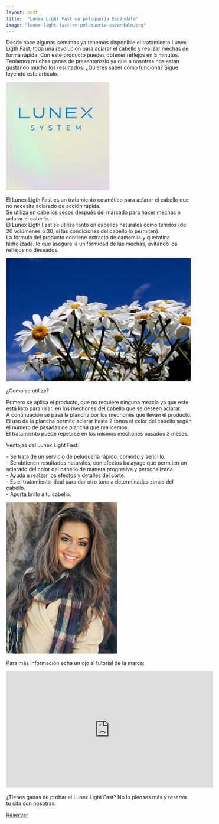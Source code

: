 ```yaml
---
layout: post
title:  "Lunex Light Fast en peluquería Escándalo"
image: "lunex-light-fast-en-peluqueria-escandalo.png"
---
```


<article class="container mod-row">
 <div class="container-item-text-left">
  <p>
  Desde hace algunas semanas ya tenemos disponible el tratamiento Lunex Ligth Fast, toda una revolución para aclarar el cabello y realizar mechas de forma rápida. Con este producto puedes obtener reflejos en 5 minutos.
  Teníamos muchas ganas de presentaroslo ya que a nosotras nos están gustando mucho los resultados.
  ¿Quieres saber cómo funciona? Sigue leyendo este artículo.
  </p>
  </div>
  <div>
     <img src="img/lunex.png" width="280" height="auto" alt="pelo-rizado peluquería Escándalo">
  </div>
  <p>
  El Lunex Ligth Fast es un tratamiento cosmético para aclarar el cabello que no necesita aclarado de acción rápida. <br>
  Se utiliza en cabellos secos después del marcado para hacer mechas o aclarar el cabello.<br>
  El Lunex Ligth Fast se utiliza tanto en cabellos naturales como teñidos (de 20 volúmenes o 30, si las condiciones del cabello lo permiten).<br>
  La fórmula del producto contiene extracto de camomila y queratina hidrolizada, lo que asegura la uniformidad de las mechas, evitando los reflejos no deseados.  
  </p>
  <div>
     <img src="img/camomila.jpg" width="500" height="auto" alt="Lunex Light Fast con extractos de camomila en peluqueria Escándalo">
  </div>
  <p>
    ¿Como se utiliza?
  </p>
  <p>
    Primero se aplica el producto, que no requiere ninguna mezcla ya que este está listo para usar, en los mechones del cabello que se deseen aclarar.<br>
    A continuación se pasa la plancha por los mechones que llevan el producto. El uso de la plancha permite aclarar hasta 2 tonos el color del cabello según el número de pasadas de plancha que realicemos.<br>
    El tratamiento puede repetirse en los mismos mechones pasados 3 meses.
  </p>
  <p>
    Ventajas del Lunex Light Fast:
  </p>
  <p>
  - Se trata de un servicio de peluquería rápido, comodo y sencillo. <br>
  - Se obtienen resultados naturales, con efectos balayage que permiten un aclarado del color del cabello de manera progresiva y personalizada. <br>
  - Ayuda a realzar los efectos y detalles del corte. <br>
  - Es el tratamiento ideal para dar otro tono a determinadas zonas del cabello.<br>
  - Aporta brillo a tu cabello.
  </p>
  <div>
     <img src="img/articulo-Lunex.jpeg" width="300" height="auto" alt="Lunex Light Fast de Lunex en peluqueria Escándalo">
  </div>
  <p>
  Para más información echa un ojo al tutorial de la marca:
  </p>
  <div class="flex-video">
    <iframe width="560" height="315" src="https://www.youtube.com/embed/Swh0wv0cqx0" frameborder="0" allowfullscreen></iframe>
  </div>

  <p class="text-center"> ¿Tienes ganas de probar el Lunex Light Fast? No lo pienses más y reserva tu cita con nosotras.</p>
  <a class="button" href="{{ site.url }}/formulario">Reservar</a>
